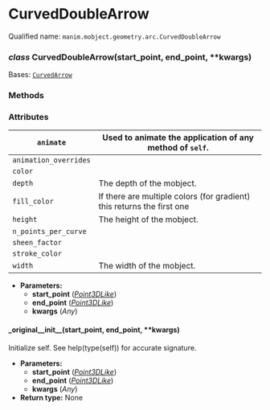 # CurvedDoubleArrow

Qualified name: `manim.mobject.geometry.arc.CurvedDoubleArrow`

### *class* CurvedDoubleArrow(start_point, end_point, \*\*kwargs)

Bases: [`CurvedArrow`](manim.mobject.geometry.arc.CurvedArrow.md#manim.mobject.geometry.arc.CurvedArrow)

### Methods

### Attributes

| `animate`             | Used to animate the application of any method of `self`.               |
|-----------------------|------------------------------------------------------------------------|
| `animation_overrides` |                                                                        |
| `color`               |                                                                        |
| `depth`               | The depth of the mobject.                                              |
| `fill_color`          | If there are multiple colors (for gradient) this returns the first one |
| `height`              | The height of the mobject.                                             |
| `n_points_per_curve`  |                                                                        |
| `sheen_factor`        |                                                                        |
| `stroke_color`        |                                                                        |
| `width`               | The width of the mobject.                                              |
* **Parameters:**
  * **start_point** ([*Point3DLike*](manim.typing.md#manim.typing.Point3DLike))
  * **end_point** ([*Point3DLike*](manim.typing.md#manim.typing.Point3DLike))
  * **kwargs** (*Any*)

#### \_original_\_init_\_(start_point, end_point, \*\*kwargs)

Initialize self.  See help(type(self)) for accurate signature.

* **Parameters:**
  * **start_point** ([*Point3DLike*](manim.typing.md#manim.typing.Point3DLike))
  * **end_point** ([*Point3DLike*](manim.typing.md#manim.typing.Point3DLike))
  * **kwargs** (*Any*)
* **Return type:**
  None
